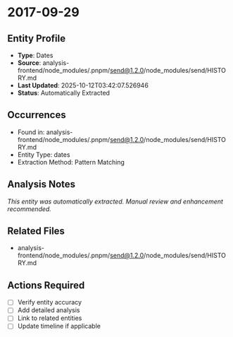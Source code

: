 # 2017-09-29

## Entity Profile
- **Type**: Dates
- **Source**: analysis-frontend/node_modules/.pnpm/send@1.2.0/node_modules/send/HISTORY.md
- **Last Updated**: 2025-10-12T03:42:07.526946
- **Status**: Automatically Extracted

## Occurrences
- Found in: analysis-frontend/node_modules/.pnpm/send@1.2.0/node_modules/send/HISTORY.md
- Entity Type: dates
- Extraction Method: Pattern Matching

## Analysis Notes
*This entity was automatically extracted. Manual review and enhancement recommended.*

## Related Files
- analysis-frontend/node_modules/.pnpm/send@1.2.0/node_modules/send/HISTORY.md

## Actions Required
- [ ] Verify entity accuracy
- [ ] Add detailed analysis
- [ ] Link to related entities
- [ ] Update timeline if applicable
